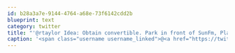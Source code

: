 ```yaml
---
id: b28a3a7e-9144-4764-a68e-73f6142cdd2b
blueprint: text
category: twitter
title: "'@rtaylor Idea: Obtain convertible. Park in front of SunFm, Play competitors radio at loudest volume all day. repeat 12hrs a day M-F"
caption: '<span class="username username_linked">@<a href="https://twitter.com/rtaylor" title="Elon Musk">rtaylor</a></span> Idea: Obtain convertible. Park in front of SunFm, Play competitors radio at loudest volume all day. repeat 12hrs a day M-F'
---
```

